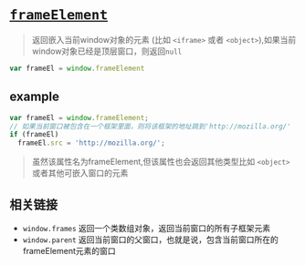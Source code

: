 # [`frameElement`](https://developer.mozilla.org/zh-CN/docs/Web/API/Window/frameElement)

> 返回嵌入当前window对象的元素 (比如 `<iframe>` 或者 `<object>`),如果当前window对象已经是顶层窗口，则返回`null`

```js
var frameEl = window.frameElement
```

## example

```js
var frameEl = window.frameElement;
// 如果当前窗口被包含在一个框架里面，则将该框架的地址跳到'http://mozilla.org/'
if (frameEl)
  frameEl.src = 'http://mozilla.org/';
```

> 虽然该属性名为frameElement,但该属性也会返回其他类型比如 `<object>` 或者其他可嵌入窗口的元素

## 相关链接

- `window.frames` 返回一个类数组对象，返回当前窗口的所有子框架元素
- `window.parent` 返回当前窗口的父窗口，也就是说，包含当前窗口所在的frameElement元素的窗口
